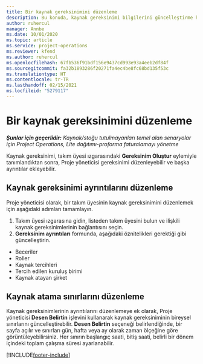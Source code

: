```yaml
---
title: Bir kaynak gereksinimini düzenleme
description: Bu konuda, kaynak gereksinimi bilgilerini güncelleştirme hakkında bilgiler sağlanmaktadır.
author: ruhercul
manager: Annbe
ms.date: 10/01/2020
ms.topic: article
ms.service: project-operations
ms.reviewer: kfend
ms.author: ruhercul
ms.openlocfilehash: 67fb536f91bdf156e9437cd993e93a4eeb2df84f
ms.sourcegitcommit: fa32b1893286f20271fa4ec4be8fc68bd135f53c
ms.translationtype: HT
ms.contentlocale: tr-TR
ms.lasthandoff: 02/15/2021
ms.locfileid: "5279117"
---
```

# <a name="edit-a-resource-requirement"></a>Bir kaynak gereksinimini düzenleme

_**Şunlar için geçerlidir:** Kaynak/stoğu tutulmayanları temel alan senaryolar için Project Operations, Lite dağıtımı-proforma faturalamayı yönetme_

Kaynak gereksinimi, takım üyesi ızgarasındaki **Gereksinim Oluştur** eylemiyle tanımlandıktan sonra, Proje yöneticisi gereksinimi düzenleyebilir ve başka ayrıntılar ekleyebilir.

## <a name="edit-resource-requirement-details"></a>Kaynak gereksinimi ayrıntılarını düzenleme

Proje yöneticisi olarak, bir takım üyesinin kaynak gereksinimini düzenlemek için aşağıdaki adımları tamamlayın.

1. Takım üyesi ızgarasına gidin, listeden takım üyesini bulun ve ilişkili kaynak gereksinimlerinin bağlantısını seçin.
2. **Gereksinim ayrıntıları** formunda, aşağıdaki öznitelikleri gerektiği gibi güncelleştirin.

- Beceriler
- Roller
- Kaynak tercihleri
- Tercih edilen kuruluş birimi
- Kaynak atayan şirket

## <a name="edit-resource-assignment-contours"></a>Kaynak atama sınırlarını düzenleme

Kaynak gereksinimlerinin ayrıntılarını düzenlemeye ek olarak, Proje yöneticisi **Desen Belirtin** işlevini kullanarak kaynak gereksiniminin bireysel sınırlarını güncelleştirebilir. **Desen Belirtin** seçeneği belirlendiğinde, bir sayfa açılır ve sınırları gün, hafta veya ay olarak zaman ölçeğine göre görüntüleyebilirsiniz. Her sınırın başlangıç saati, bitiş saati, belirli bir dönem içindeki toplam çalışma süresi ayarlanabilir.

[!INCLUDE[footer-include](../includes/footer-banner.md)]